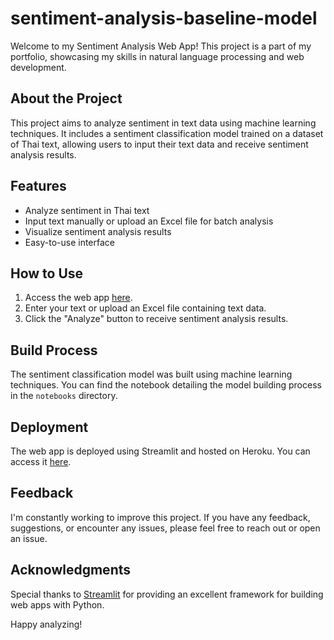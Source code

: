 # sentiment-analysis-baseline-model

Welcome to my Sentiment Analysis Web App! This project is a part of my portfolio, showcasing my skills in natural language processing and web development. 

## About the Project

This project aims to analyze sentiment in text data using machine learning techniques. It includes a sentiment classification model trained on a dataset of Thai text, allowing users to input their text data and receive sentiment analysis results.

## Features

- Analyze sentiment in Thai text
- Input text manually or upload an Excel file for batch analysis
- Visualize sentiment analysis results
- Easy-to-use interface

## How to Use

1. Access the web app [here](https://chanapa-sentiment-app.streamlit.app/).
2. Enter your text or upload an Excel file containing text data.
3. Click the "Analyze" button to receive sentiment analysis results.

## Build Process

The sentiment classification model was built using machine learning techniques. You can find the notebook detailing the model building process in the `notebooks` directory.

## Deployment

The web app is deployed using Streamlit and hosted on Heroku. You can access it [here](https://chanapa-sentiment-app.streamlit.app/).

## Feedback

I'm constantly working to improve this project. If you have any feedback, suggestions, or encounter any issues, please feel free to reach out or open an issue.

## Acknowledgments

Special thanks to [Streamlit](https://streamlit.io/) for providing an excellent framework for building web apps with Python.

Happy analyzing!

